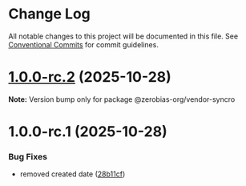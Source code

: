 # Change Log

All notable changes to this project will be documented in this file.
See [Conventional Commits](https://conventionalcommits.org) for commit guidelines.

# [1.0.0-rc.2](https://github.com/zerobias-org/vendor/compare/@zerobias-org/vendor-syncro@1.0.0-rc.1...@zerobias-org/vendor-syncro@1.0.0-rc.2) (2025-10-28)

**Note:** Version bump only for package @zerobias-org/vendor-syncro





# 1.0.0-rc.1 (2025-10-28)


### Bug Fixes

* removed created date ([28b11cf](https://github.com/zerobias-org/vendor/commit/28b11cf2563e9cdadd4b1dc83edd60d2fcd01df0))
